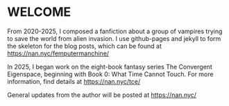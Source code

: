 # WELCOME

From 2020-2025, I composed a fanfiction about a group of vampires trying to save the world from alien invasion. I use github-pages and jekyll to form the skeleton for the blog posts, which can be found at https://nan.nyc/femputermanchine/

In 2025, I began work on the eight-book fantasy series The Convergent Eigenspace, beginning with Book 0: What Time Cannot Touch. For more information, find details at https://nan.nyc/tce/

General updates from the author will be posted at https://nan.nyc/
